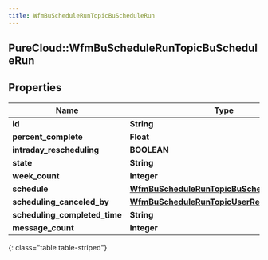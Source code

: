 ```yaml
---
title: WfmBuScheduleRunTopicBuScheduleRun
---
```

## PureCloud::WfmBuScheduleRunTopicBuScheduleRun

## Properties

|Name | Type | Description | Notes|
|------------ | ------------- | ------------- | -------------|
| **id** | **String** |  | [optional] |
| **percent_complete** | **Float** |  | [optional] |
| **intraday_rescheduling** | **BOOLEAN** |  | [optional] |
| **state** | **String** |  | [optional] |
| **week_count** | **Integer** |  | [optional] |
| **schedule** | [**WfmBuScheduleRunTopicBuScheduleReference**](WfmBuScheduleRunTopicBuScheduleReference.html) |  | [optional] |
| **scheduling_canceled_by** | [**WfmBuScheduleRunTopicUserReference**](WfmBuScheduleRunTopicUserReference.html) |  | [optional] |
| **scheduling_completed_time** | **String** |  | [optional] |
| **message_count** | **Integer** |  | [optional] |
{: class="table table-striped"}


